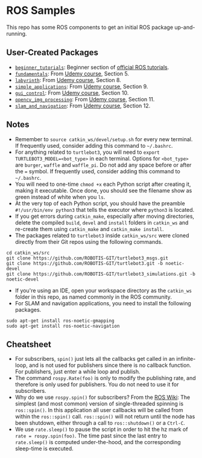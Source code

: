 # ROS Samples

This repo has some ROS components to get an initial ROS package up-and-running.


## User-Created Packages
- [`beginner_tutorials`](/catkin_ws/src/beginner_tutorials): Beginner section of [official ROS tutorials](http://wiki.ros.org/ROS/Tutorials). 
- [`fundamentals`](/catkin_ws/src/fundamentals): From [Udemy course](https://www.udemy.com/course/temelden-gelismise-python-ile-uygulamali-ros-egitimi/), Section 5.
- [`labyrinth`](/catkin_ws/src/labyrinth): From [Udemy course](https://www.udemy.com/course/temelden-gelismise-python-ile-uygulamali-ros-egitimi/), Section 8.
- [`simple_applications`](/catkin_ws/src/simple_applications): From [Udemy course](https://www.udemy.com/course/temelden-gelismise-python-ile-uygulamali-ros-egitimi/), Section 9.
- [`gui_control`](/catkin_ws/src/gui_control): From [Udemy course](https://www.udemy.com/course/temelden-gelismise-python-ile-uygulamali-ros-egitimi/), Section 10.
- [`opencv_img_processing`](/catkin_ws/src/opencv_img_processing): From [Udemy course](https://www.udemy.com/course/temelden-gelismise-python-ile-uygulamali-ros-egitimi/), Section 11.
- [`slam_and_navigation`](/catkin_ws/src/slam_and_navigation): From [Udemy course](https://www.udemy.com/course/temelden-gelismise-python-ile-uygulamali-ros-egitimi/), Section 12.

## Notes
- Remember to `source catkin_ws/devel/setup.sh` for every new terminal. If frequently used, consider adding this command to `~/.bashrc`.
- For anything related to `turtlebot3`, you will need to `export TURTLEBOT3_MODEL=<bot_type>` in each terminal. Options for `<bot_type>` are `burger`, `waffle` and `waffle_pi`. Do not add any space before or after the `=` symbol. If frequently used, consider adding this command to `~/.bashrc`.
- You will need to one-time `chmod +x` each Python script after creating it, making it executable. Once done, you should see the filename show as green instead of white when you `ls`.
- At the very top of each Python script, you should have the preamble `#!/usr/bin/env python3` that tells the executor where `python3` is located. 
- If you get errors during `catkin_make`, especially after moving directories, delete the compiled `build`, `devel` and `install` folders in `catkin_ws` and re-create them using `catkin_make` and `catkin_make install`.
- The packages related to `turtlebot3` inside `catkin_ws/src` were cloned directly from their Git repos using the following commands.
```
cd catkin_ws/src
git clone https://github.com/ROBOTIS-GIT/turtlebot3_msgs.git
git clone https://github.com/ROBOTIS-GIT/turtlebot3.git -b noetic-devel
git clone https://github.com/ROBOTIS-GIT/turtlebot3_simulations.git -b noetic-devel
```
- If you're using an IDE, open your workspace directory as the `catkin_ws` folder in this repo, as named commonly in the ROS community. 
- For SLAM and navigation applications, you need to install the following packages.
```
sudo apt-get install ros-noetic-gmapping
sudo apt-get install ros-noetic-navigation
```

## Cheatsheet
- For subscribers, `spin()` just lets all the callbacks get called in an infinite-loop, and is not used for publishers since there is no callback function. For publishers, just enter a while loop and publish.
- The command `rospy.Rate(foo)` is only to modify the publishing rate, and therefore is only used for publishers. You do not need to use it for subscribers.
- Why do we use `rospy.spin()` for subscribers? From the [ROS Wiki](http://wiki.ros.org/roscpp/Overview/Callbacks%20and%20Spinning): The simplest (and most common) version of single-threaded spinning is `ros::spin()`. In this application all user callbacks will be called from within the `ros::spin()` call. `ros::spin()` will not return until the node has been shutdown, either through a call to `ros::shutdown()` or a `Ctrl-C`.
- We use `rate.sleep()` to pause the script in order to hit the hz mark of `rate = rospy.spin(foo)`. The time past since the last entry to `rate.sleep()` is computed under-the-hood, and the corresponding sleep-time is executed.